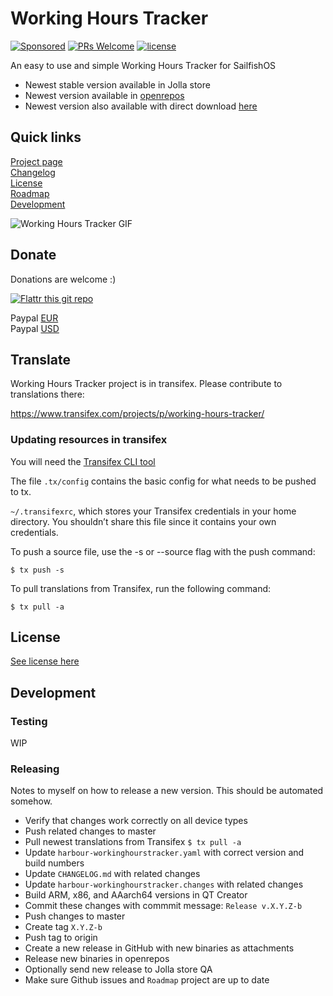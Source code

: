 # Working Hours Tracker

[![Sponsored](https://img.shields.io/badge/chilicorn-sponsored-brightgreen.svg?logo=data%3Aimage%2Fpng%3Bbase64%2CiVBORw0KGgoAAAANSUhEUgAAAA4AAAAPCAMAAADjyg5GAAABqlBMVEUAAAAzmTM3pEn%2FSTGhVSY4ZD43STdOXk5lSGAyhz41iz8xkz2HUCWFFhTFFRUzZDvbIB00Zzoyfj9zlHY0ZzmMfY0ydT0zjj92l3qjeR3dNSkoZp4ykEAzjT8ylUBlgj0yiT0ymECkwKjWqAyjuqcghpUykD%2BUQCKoQyAHb%2BgylkAyl0EynkEzmkA0mUA3mj86oUg7oUo8n0k%2FS%2Bw%2Fo0xBnE5BpU9Br0ZKo1ZLmFZOjEhesGljuzllqW50tH14aS14qm17mX9%2Bx4GAgUCEx02JySqOvpSXvI%2BYvp2orqmpzeGrQh%2Bsr6yssa2ttK6v0bKxMBy01bm4zLu5yry7yb29x77BzMPCxsLEzMXFxsXGx8fI3PLJ08vKysrKy8rL2s3MzczOH8LR0dHW19bX19fZ2dna2trc3Nzd3d3d3t3f39%2FgtZTg4ODi4uLj4%2BPlGxLl5eXm5ubnRzPn5%2Bfo6Ojp6enqfmzq6urr6%2Bvt7e3t7u3uDwvugwbu7u7v6Obv8fDz8%2FP09PT2igP29vb4%2BPj6y376%2Bu%2F7%2Bfv9%2Ff39%2Fv3%2BkAH%2FAwf%2FtwD%2F9wCyh1KfAAAAKXRSTlMABQ4VGykqLjVCTVNgdXuHj5Kaq62vt77ExNPX2%2Bju8vX6%2Bvr7%2FP7%2B%2FiiUMfUAAADTSURBVAjXBcFRTsIwHAfgX%2FtvOyjdYDUsRkFjTIwkPvjiOTyX9%2FAIJt7BF570BopEdHOOstHS%2BX0s439RGwnfuB5gSFOZAgDqjQOBivtGkCc7j%2B2e8XNzefWSu%2BsZUD1QfoTq0y6mZsUSvIkRoGYnHu6Yc63pDCjiSNE2kYLdCUAWVmK4zsxzO%2BQQFxNs5b479NHXopkbWX9U3PAwWAVSY%2FpZf1udQ7rfUpQ1CzurDPpwo16Ff2cMWjuFHX9qCV0Y0Ok4Jvh63IABUNnktl%2B6sgP%2BARIxSrT%2FMhLlAAAAAElFTkSuQmCC)](http://spiceprogram.org/oss-sponsorship)
[![PRs Welcome](https://img.shields.io/badge/PRs-welcome-brightgreen.svg)](https://github.com/olpeh/wht/pulls)
[![license](http://img.shields.io/badge/license-BSD-brightgreen.svg?style=flat)](https://github.com/olpeh/wht/blob/master/LICENSE.md)

An easy to use and simple Working Hours Tracker for SailfishOS

- Newest stable version available in Jolla store
- Newest version available in [openrepos](https://openrepos.net/content/olpe/working-hours-tracker)
- Newest version also available with direct download [here](https://github.com/olpeh/wht/releases)

## Quick links

[Project page](https://wht.olpe.fi/)<br />
[Changelog](https://github.com/olpeh/wht/blob/master/qml/CHANGELOG.md)<br />
[License](https://github.com/olpeh/wht/blob/master/LICENSE.md)<br />
[Roadmap](https://github.com/olpeh/wht/projects/1)<br />
[Development](#development)

![Working Hours Tracker GIF](wht.gif)

## Donate

Donations are welcome :)<br />

[![Flattr this git repo](http://api.flattr.com/button/flattr-badge-large.png)](https://flattr.com/submit/auto?user_id=olpe&url=https%3A%2F%2Fgithub.com%2Folpeh%2Fwht&tags=github&category=software)

Paypal [EUR](https://www.paypal.com/cgi-bin/webscr?cmd=_donations&business=9HY294XX4EJFW&lc=FI&item_name=Olpe&item_number=Working%20Hours%20Tracker¤cy_code=EUR&bn=PP%2dDonationsBF%3abtn_donateCC_LG%2egif%3aNonHosted)<br />
Paypal [USD](https://www.paypal.com/cgi-bin/webscr?cmd=_donations&business=9HY294XX4EJFW&lc=FI&item_name=Olpe&item_number=Working%20Hours%20Tracker¤cy_code=USD&bn=PP%2dDonationsBF%3abtn_donateCC_LG%2egif%3aNonHosted)

## Translate

Working Hours Tracker project is in transifex. Please contribute to translations there:

https://www.transifex.com/projects/p/working-hours-tracker/

### Updating resources in transifex

You will need the [Transifex CLI tool](https://docs.transifex.com/client/installing-the-client)

The file `.tx/config` contains the basic config for what needs to be pushed to tx.

`~/.transifexrc`, which stores your Transifex credentials in your home directory. You shouldn’t share this file since it contains your own credentials.

To push a source file, use the -s or --source flag with the push command:

`$ tx push -s`

To pull translations from Transifex, run the following command:

`$ tx pull -a`

## License

[See license here](https://github.com/olpeh/wht/blob/master/LICENSE.md)

## Development

### Testing

WIP

### Releasing

Notes to myself on how to release a new version. This should be automated somehow.

- Verify that changes work correctly on all device types
- Push related changes to master
- Pull newest translations from Transifex `$ tx pull -a`
- Update `harbour-workinghourstracker.yaml` with correct version and build numbers
- Update `CHANGELOG.md` with related changes
- Update `harbour-workinghourstracker.changes` with related changes
- Build ARM, x86, and AAarch64 versions in QT Creator
- Commit these changes with commmit message: `Release v.X.Y.Z-b`
- Push changes to master
- Create tag `X.Y.Z-b`
- Push tag to origin
- Create a new release in GitHub with new binaries as attachments
- Release new binaries in openrepos
- Optionally send new release to Jolla store QA
- Make sure Github issues and `Roadmap` project are up to date
